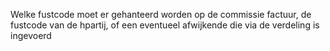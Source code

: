 Welke fustcode moet er gehanteerd worden op de commissie factuur, de fustcode van de hpartij, of een eventueel afwijkende die via de verdeling is ingevoerd